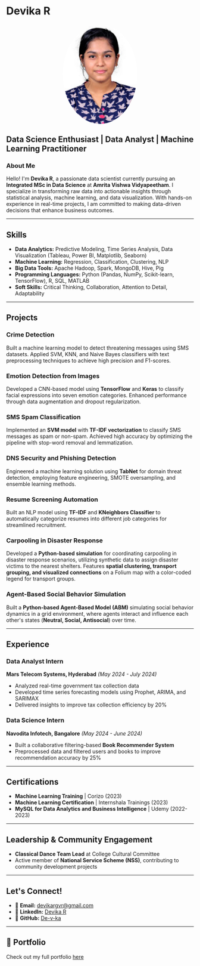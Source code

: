 # Devika R

<p align="center">
  <img src="https://raw.githubusercontent.com/De-v-ka/Devika.github.io/main/assets/img/DevikaR.jpg" alt="Profile Image" width="200" class="profile-img">
</p>

<style>
  .profile-img {
    border-radius: 50%;
    display: block;
    margin: auto;
  }
</style>

## Data Science Enthusiast | Data Analyst | Machine Learning Practitioner

### About Me
Hello! I'm **Devika R**, a passionate data scientist currently pursuing an **Integrated MSc in Data Science** at **Amrita Vishwa Vidyapeetham**. I specialize in transforming raw data into actionable insights through statistical analysis, machine learning, and data visualization. With hands-on experience in real-time projects, I am committed to making data-driven decisions that enhance business outcomes.

---

## Skills

- **Data Analytics:** Predictive Modeling, Time Series Analysis, Data Visualization (Tableau, Power BI, Matplotlib, Seaborn)
- **Machine Learning:** Regression, Classification, Clustering, NLP
- **Big Data Tools:** Apache Hadoop, Spark, MongoDB, Hive, Pig
- **Programming Languages:** Python (Pandas, NumPy, Scikit-learn, TensorFlow), R, SQL, MATLAB
- **Soft Skills:** Critical Thinking, Collaboration, Attention to Detail, Adaptability

---

## Projects

### Crime Detection
Built a machine learning model to detect threatening messages using SMS datasets. Applied SVM, KNN, and Naive Bayes classifiers with text preprocessing techniques to achieve high precision and F1-scores.

### Emotion Detection from Images
Developed a CNN-based model using **TensorFlow** and **Keras** to classify facial expressions into seven emotion categories. Enhanced performance through data augmentation and dropout regularization.

### SMS Spam Classification
Implemented an **SVM model** with **TF-IDF vectorization** to classify SMS messages as spam or non-spam. Achieved high accuracy by optimizing the pipeline with stop-word removal and lemmatization.

### DNS Security and Phishing Detection
Engineered a machine learning solution using **TabNet** for domain threat detection, employing feature engineering, SMOTE oversampling, and ensemble learning methods.

### Resume Screening Automation
Built an NLP model using **TF-IDF** and **KNeighbors Classifier** to automatically categorize resumes into different job categories for streamlined recruitment.

### **Carpooling in Disaster Response**
Developed a **Python-based simulation** for coordinating carpooling in disaster response scenarios, utilizing synthetic data to assign disaster victims to the nearest shelters. Features **spatial clustering, transport grouping, and visualized connections** on a Folium map with a color-coded legend for transport groups.

### **Agent-Based Social Behavior Simulation**
Built a **Python-based Agent-Based Model (ABM)** simulating social behavior dynamics in a grid environment, where agents interact and influence each other's states (**Neutral, Social, Antisocial**) over time.

---

## Experience

### Data Analyst Intern
**Mars Telecom Systems, Hyderabad** *(May 2024 - July 2024)*
- Analyzed real-time government tax collection data
- Developed time series forecasting models using Prophet, ARIMA, and SARIMAX
- Delivered insights to improve tax collection efficiency by 20%

### Data Science Intern
**Navodita Infotech, Bangalore** *(May 2024 - June 2024)*
- Built a collaborative filtering-based **Book Recommender System**
- Preprocessed data and filtered users and books to improve recommendation accuracy by 25%

---

## Certifications

- **Machine Learning Training** | Corizo (2023)
- **Machine Learning Certification** | Internshala Trainings (2023)
- **MySQL for Data Analytics and Business Intelligence** | Udemy (2022-2023)

---

## Leadership & Community Engagement

- **Classical Dance Team Lead** at College Cultural Committee
- Active member of **National Service Scheme (NSS)**, contributing to community development projects

---

## Let's Connect!

- 📧 **Email:** [devikargvr@gmail.com](mailto:devikargvr@gmail.com)
- 💼 **LinkedIn:** [Devika R](https://www.linkedin.com/in/devikar24/)
- 🔗 **GitHub:** [De-v-ka](https://github.com/De-v-ka)

---

## 📜 Portfolio
Check out my full portfolio [here](https://De-v-ka.github.io)
```

